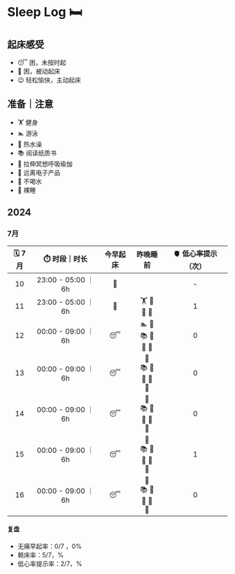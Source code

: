 # Sleep Log :bed:

## 起床感受

- :sleeping: 困，未按时起
- :yawning_face: 困，被动起床
- :wink: 轻松愉快，主动起床

## 准备｜注意

- :weight_lifting: 健身
- :swimmer: 游泳
- :shower: 热水澡
- :books: 阅读纸质书
- :lotus_position: 拉伸冥想呼吸瑜伽
- :no_mobile_phones: 远离电子产品
- :non-potable_water: 不喝水
- :monkey: 裸睡

## 2024

### 7月

| :spiral_calendar: 7月 | :stopwatch: 时段｜时长 |    今早起床    |                                            昨晚睡前                                            | :anatomical_heart: 低心率提示（次） |
| :-------------------: | :--------------------: | :------------: | :--------------------------------------------------------------------------------------------: | :---------------------------------: |
|          10           | 23:00 - 05:00  ｜  6h  | :yawning_face: |                                                                                                |                  -                  |
|          11           | 23:00 - 05:00   ｜  6h | :yawning_face: |              :weight_lifting: :shower:<br/>:no_mobile_phones: :non-potable_water:              |                  1                  |
|          12           | 00:00 - 09:00   ｜  6h |   :sleeping:   |   :swimmer: :shower:<br/>:books: :lotus_position:<br/>:no_mobile_phones: :non-potable_water:   |                  0                  |
|          13           | 00:00 - 09:00   ｜  6h |   :sleeping:   | :shower:<br/>:books: :lotus_position:<br/>:no_mobile_phones: :non-potable_water:<br/> :monkey: |                  0                  |
|          14           | 00:00 - 09:00   ｜  6h |   :sleeping:   | :shower:<br/>:books: :lotus_position:<br/>:no_mobile_phones: :non-potable_water:<br/> :monkey: |                  0                  |
|          15           | 00:00 - 09:00   ｜  6h |   :sleeping:   | :shower:<br/>:books: :lotus_position:<br/>:no_mobile_phones: :non-potable_water:<br/> :monkey: |                  1                  |
|          16           | 00:00 - 09:00   ｜  6h |   :sleeping:   | :shower:<br/>:books: :lotus_position:<br/>:no_mobile_phones: :non-potable_water:<br/> :monkey: |                  0                  |

#### 复盘

- 无痛早起率：0/7 ，0%
- 赖床率：5/7，%
- 低心率提示率：2/7，%
